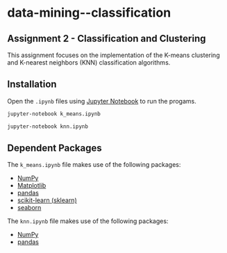 # data-mining--classification

## Assignment 2 - Classification and Clustering

This assignment focuses on the implementation of the K-means clustering and K-nearest neighbors (KNN) classification algorithms.

## Installation

Open the `.ipynb` files using [Jupyter Notebook](https://jupyter.org) to run the progams.

```bash
jupyter-notebook k_means.ipynb
```

```bash
jupyter-notebook knn.ipynb
```

## Dependent Packages

The `k_means.ipynb` file makes use of the following packages:

* [NumPy](https://numpy.org)
* [Matplotlib](https://matplotlib.org)
* [pandas](https://pandas.pydata.org)
* [scikit-learn (sklearn)](https://scikit-learn.org/stable/)
* [seaborn](https://seaborn.pydata.org)

The `knn.ipynb` file makes use of the following packages:

* [NumPy](https://numpy.org)
* [pandas](https://pandas.pydata.org)

